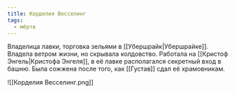 ```yaml
---
title: Корделия Весселинг
tags:
  - мёртв
---
```

Владелица лавки, торговка зельями в [[Убершрайк|Убершрайке]]. Владела ветром жизни, но скрывала колдовство. Работала на [[Кристоф Энгель|Кристофа Энгеля]], в её лавке располагался секретный вход в башню. Была сожжена после того, как [[Густав]] сдал её храмовникам.

![[Корделия Весселинг.png]]